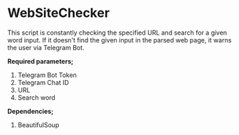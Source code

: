 # WebSiteChecker


This script is constantly checking the specified URL and search for a given word input.
If it doesn't find the given input in the parsed web page, it warns the user via Telegram Bot.



**Required parameters;**
1. Telegram Bot Token
2. Telegram Chat ID
3. URL
4. Search word


**Dependencies;**
1. BeautifulSoup
